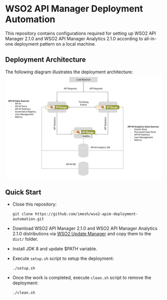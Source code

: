 # WSO2 API Manager Deployment Automation

This repository contains configurations required for setting up WSO2 API Manager 2.1.0 and WSO2 API Manager Analytics 2.1.0 according to all-in-one deployment pattern on a local machine.

## Deployment Architecture

The following diagram illustrates the deployment architecture:
![](images/deployment-architecture.png)

## Quick Start

- Close this repository:

  ````
  git clone https://github.com/imesh/wso2-apim-deployment-automation.git
  ````

- Download WSO2 API Manager 2.1.0 and WSO2 API Manager Analytics 2.1.0 distributions via [WSO2 Update Manager](http://wso2.com/api-management/#download) and copy them to the ```dist/``` folder.

- Install JDK 8 and update $PATH variable. 

- Execute ```setup.sh``` script to setup the deployment:

  ````
  ./setup.sh
  ````

- Once the work is completed, execute ```clean.sh``` script to remove the deployment:

  ````
  ./clean.sh
  ````